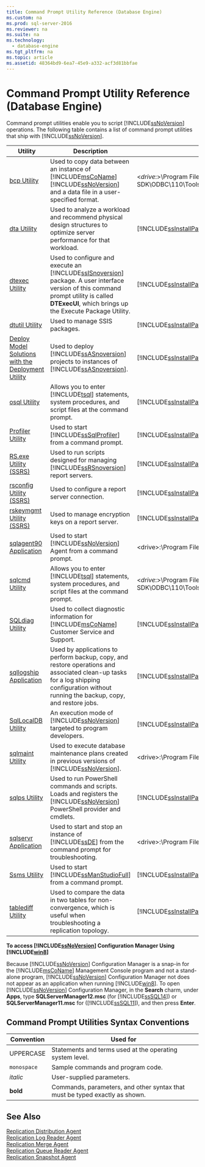 ```yaml
---
title: Command Prompt Utility Reference (Database Engine)
ms.custom: na
ms.prod: sql-server-2016
ms.reviewer: na
ms.suite: na
ms.technology: 
  - database-engine
ms.tgt_pltfrm: na
ms.topic: article
ms.assetid: 48364bd9-6ea7-45e9-a332-acf3d81bbfae
---
```

# Command Prompt Utility Reference (Database Engine)
  Command prompt utilities enable you to script [!INCLUDE[ssNoVersion](../../Token/Other/ssNoVersion_md.md)] operations. The following table contains a list of command prompt utilities that ship with [!INCLUDE[ssNoVersion](../../Token/Other/ssNoVersion_md.md)].  
  
|**Utility**|**Description**|**Installed in**|  
|-----------------|---------------------|----------------------|  
|[bcp Utility](../../Topics/TopicNameNotContainA/bcp-Utility.md)|Used to copy data between an instance of [!INCLUDE[msCoName](../../Token/Other/msCoName_md.md)] [!INCLUDE[ssNoVersion](../../Token/Other/ssNoVersion_md.md)] and a data file in a user\-specified format.|\<*drive*:\>\\Program Files\\[!INCLUDE[msCoName](../../Token/Other/msCoName_md.md)][!INCLUDE[ssNoVersion](../../Token/Other/ssNoVersion_md.md)]\\Client SDK\\ODBC\\110\\Tools\\Binn|  
|[dta Utility](../../Topics/TopicNameNotContainA/dta-Utility.md)|Used to analyze a workload and recommend physical design structures to optimize server performance for that workload.|[!INCLUDE[ssInstallPathVar](../../Token/Other/ssInstallPathVar_md.md)]Tools\\Binn|  
|[dtexec Utility](../../Topics/TopicNameNotContainA/dtexec-Utility.md)|Used to configure and execute an [!INCLUDE[ssISnoversion](../../Token/Other/ssISnoversion_md.md)] package. A user interface version of this command prompt utility is called **DTExecUI**, which brings up the Execute Package Utility.|[!INCLUDE[ssInstallPathVar](../../Token/Other/ssInstallPathVar_md.md)]DTS\\Binn|  
|[dtutil Utility](../../Topics/TopicNameNotContainA/dtutil-Utility.md)|Used to manage SSIS packages.|[!INCLUDE[ssInstallPathVar](../../Token/Other/ssInstallPathVar_md.md)]DTS\\Binn|  
|[Deploy Model Solutions with the Deployment Utility](../../Topics/TopicNameNotContainA/Deploy-Model-Solutions-with-the-Deployment-Utility.md)|Used to deploy [!INCLUDE[ssASnoversion](../../Token/Other/ssASnoversion_md.md)] projects to instances of [!INCLUDE[ssASnoversion](../../Token/Other/ssASnoversion_md.md)].|[!INCLUDE[ssInstallPathVar](../../Token/Other/ssInstallPathVar_md.md)]Tools\\Binn\\VShell\\Common7\\IDE|  
|[osql Utility](../../Topics/TopicNameNotContainA/osql-Utility.md)|Allows you to enter [!INCLUDE[tsql](../../Token/Other/tsql_md.md)] statements, system procedures, and script files at the command prompt.|[!INCLUDE[ssInstallPathVar](../../Token/Other/ssInstallPathVar_md.md)]Tools\\Binn|  
|[Profiler Utility](../../Topics/TopicNameNotContainA/Profiler-Utility.md)|Used to start [!INCLUDE[ssSqlProfiler](../../Token/Other/ssSqlProfiler_md.md)] from a command prompt.|[!INCLUDE[ssInstallPathVar](../../Token/Other/ssInstallPathVar_md.md)]Tools\\Binn|  
|[RS.exe Utility &#40;SSRS&#41;](../../Topics/TopicNameNotContainA/RS.exe-Utility--SSRS-.md)|Used to run scripts designed for managing [!INCLUDE[ssRSnoversion](../../Token/Other/ssRSnoversion_md.md)] report servers.|[!INCLUDE[ssInstallPathVar](../../Token/Other/ssInstallPathVar_md.md)]Tools\\Binn|  
|[rsconfig Utility &#40;SSRS&#41;](../../Topics/TopicNameNotContainA/rsconfig-Utility--SSRS-.md)|Used to configure a report server connection.|[!INCLUDE[ssInstallPathVar](../../Token/Other/ssInstallPathVar_md.md)]Tools\\Binn|  
|[rskeymgmt Utility &#40;SSRS&#41;](../../Topics/TopicNameNotContainA/rskeymgmt-Utility--SSRS-.md)|Used to manage encryption keys on a report server.|[!INCLUDE[ssInstallPathVar](../../Token/Other/ssInstallPathVar_md.md)]Tools\\Binn|  
|[sqlagent90 Application](../../Topics/TopicNameNotContainA/sqlagent90-Application.md)|Used to start [!INCLUDE[ssNoVersion](../../Token/Other/ssNoVersion_md.md)] Agent from a command prompt.|\<drive\>:\\Program Files\\Microsoft SQL Server\\\<*instance\_name*\>\\MSSQL\\Binn|  
|[sqlcmd Utility](../../Topics/TopicNameNotContainA/sqlcmd-Utility.md)|Allows you to enter [!INCLUDE[tsql](../../Token/Other/tsql_md.md)] statements, system procedures, and script files at the command prompt.|\<*drive*:\>\\Program Files\\[!INCLUDE[msCoName](../../Token/Other/msCoName_md.md)][!INCLUDE[ssNoVersion](../../Token/Other/ssNoVersion_md.md)]\\Client SDK\\ODBC\\110\\Tools\\Binn|  
|[SQLdiag Utility](../../Topics/TopicNameNotContainA/SQLdiag-Utility.md)|Used to collect diagnostic information for [!INCLUDE[msCoName](../../Token/Other/msCoName_md.md)] Customer Service and Support.|[!INCLUDE[ssInstallPathVar](../../Token/Other/ssInstallPathVar_md.md)]Tools\\Binn|  
|[sqllogship Application](../../Topics/TopicNameNotContainA/sqllogship-Application.md)|Used by applications to perform backup, copy, and restore operations and associated clean\-up tasks for a log shipping configuration without running the backup, copy, and restore jobs.|[!INCLUDE[ssInstallPathVar](../../Token/Other/ssInstallPathVar_md.md)]Tools\\Binn|  
|[SqlLocalDB Utility](../../Topics/TopicNameNotContainA/SqlLocalDB-Utility.md)|An execution mode of [!INCLUDE[ssNoVersion](../../Token/Other/ssNoVersion_md.md)] targeted to program developers.|[!INCLUDE[ssInstallPathVar](../../Token/Other/ssInstallPathVar_md.md)]Tools\\Binn\\|  
|[sqlmaint Utility](../../Topics/TopicNameNotContainA/sqlmaint-Utility.md)|Used to execute database maintenance plans created in previous versions of [!INCLUDE[ssNoVersion](../../Token/Other/ssNoVersion_md.md)].|\<drive\>:\\Program Files\\Microsoft SQL Server\\MSSQL13.MSSQLSERVER\\MSSQL\\Binn|  
|[sqlps Utility](../../Topics/TopicNameNotContainA/sqlps-Utility.md)|Used to run PowerShell commands and scripts. Loads and registers the [!INCLUDE[ssNoVersion](../../Token/Other/ssNoVersion_md.md)] PowerShell provider and cmdlets.|[!INCLUDE[ssInstallPathVar](../../Token/Other/ssInstallPathVar_md.md)]Tools\\Binn|  
|[sqlservr Application](../../Topics/TopicNameNotContainA/sqlservr-Application.md)|Used to start and stop an instance of [!INCLUDE[ssDE](../../Token/Other/ssDE_md.md)] from the command prompt for troubleshooting.|\<drive\>:\\Program Files\\Microsoft SQL Server\\MSSQL13.MSSQLSERVER\\MSSQL\\Binn|  
|[Ssms Utility](../../Topics/TopicNameNotContainA/Ssms-Utility.md)|Used to start [!INCLUDE[ssManStudioFull](../../Token/Other/ssManStudioFull_md.md)] from a command prompt.|[!INCLUDE[ssInstallPathVar](../../Token/Other/ssInstallPathVar_md.md)]Tools\\Binn\\VSShell\\Common7\\IDE|  
|[tablediff Utility](../../Topics/TopicNameNotContainA/tablediff-Utility.md)|Used to compare the data in two tables for non\-convergence, which is useful when troubleshooting a replication topology.|[!INCLUDE[ssInstallPathVar](../../Token/Other/ssInstallPathVar_md.md)]COM|  
  
 **To access [!INCLUDE[ssNoVersion](../../Token/Other/ssNoVersion_md.md)] Configuration Manager Using [!INCLUDE[win8](../../Token/Other/win8_md.md)]**  
  
 Because [!INCLUDE[ssNoVersion](../../Token/Other/ssNoVersion_md.md)] Configuration Manager is a snap\-in for the [!INCLUDE[msCoName](../../Token/Other/msCoName_md.md)] Management Console program and not a stand\-alone program, [!INCLUDE[ssNoVersion](../../Token/Other/ssNoVersion_md.md)] Configuration Manager not does not appear as an application when running [!INCLUDE[win8](../../Token/Other/win8_md.md)]. To open [!INCLUDE[ssNoVersion](../../Token/Other/ssNoVersion_md.md)] Configuration Manager, in the **Search** charm, under **Apps**, type **SQLServerManager12.msc** \(for [!INCLUDE[ssSQL14](../../Token/Other/ssSQL14_md.md)]\) or **SQLServerManager11.msc** for \([!INCLUDE[ssSQL11](../../Token/Other/ssSQL11_md.md)]\), and then press **Enter**.  
  
## Command Prompt Utilities Syntax Conventions  
  
|**Convention**|**Used for**|  
|--------------------|------------------|  
|UPPERCASE|Statements and terms used at the operating system level.|  
|`monospace`|Sample commands and program code.|  
|*italic*|User\-supplied parameters.|  
|**bold**|Commands, parameters, and other syntax that must be typed exactly as shown.|  
  
## See Also  
 [Replication Distribution Agent](../../Topics/TopicNameNotContainA/Replication-Distribution-Agent.md)   
 [Replication Log Reader Agent](../../Topics/TopicNameNotContainA/Replication-Log-Reader-Agent.md)   
 [Replication Merge Agent](../../Topics/TopicNameNotContainA/Replication-Merge-Agent.md)   
 [Replication Queue Reader Agent](../../Topics/TopicNameNotContainA/Replication-Queue-Reader-Agent.md)   
 [Replication Snapshot Agent](../../Topics/TopicNameNotContainA/Replication-Snapshot-Agent.md)  
  
  
